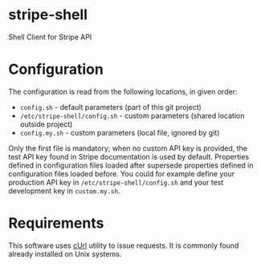 # stripe-shell
Shell Client for Stripe API

# Configuration

The configuration is read from the following locations,
in given order:

* `config.sh` - default parameters
  (part of this git project)
* `/etc/stripe-shell/config.sh` - custom parameters
  (shared location outside project)
* `config.my.sh` - custom parameters
  (local file, ignored by git)

Only the first file is mandatory; when no custom API key is provided,
the test API key found in Stripe documentation is used by default.
Properties defined in configuration files loaded after supersede
properties defined in configuration files loaded before. You could
for example define your production API key in `/etc/stripe-shell/config.sh`
and your test development key in `custom.my.sh`.

# Requirements

This software uses [cUrl](https://curl.haxx.se/) utility to issue requests.
It is commonly found already installed on Unix systems.
